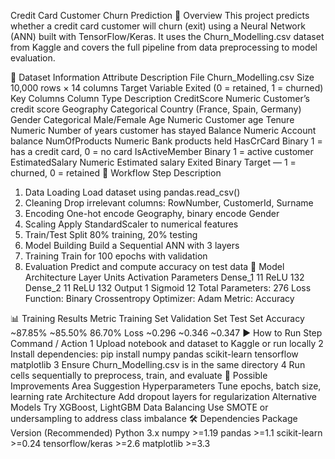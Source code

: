 Credit Card Customer Churn Prediction
📌 Overview
This project predicts whether a credit card customer will churn (exit) using a Neural Network (ANN) built with TensorFlow/Keras.
It uses the Churn_Modelling.csv dataset from Kaggle and covers the full pipeline from data preprocessing to model evaluation.

📂 Dataset Information
Attribute	Description
File	Churn_Modelling.csv
Size	10,000 rows × 14 columns
Target Variable	Exited (0 = retained, 1 = churned)
Key Columns
Column	Type	Description
CreditScore	Numeric	Customer’s credit score
Geography	Categorical	Country (France, Spain, Germany)
Gender	Categorical	Male/Female
Age	Numeric	Customer age
Tenure	Numeric	Number of years customer has stayed
Balance	Numeric	Account balance
NumOfProducts	Numeric	Bank products held
HasCrCard	Binary	1 = has a credit card, 0 = no card
IsActiveMember	Binary	1 = active customer
EstimatedSalary	Numeric	Estimated salary
Exited	Binary	Target — 1 = churned, 0 = retained
🔄 Workflow
Step	Description
1. Data Loading	Load dataset using pandas.read_csv()
2. Cleaning	Drop irrelevant columns: RowNumber, CustomerId, Surname
3. Encoding	One-hot encode Geography, binary encode Gender
4. Scaling	Apply StandardScaler to numerical features
5. Train/Test Split	80% training, 20% testing
6. Model Building	Build a Sequential ANN with 3 layers
7. Training	Train for 100 epochs with validation
8. Evaluation	Predict and compute accuracy on test data
🧠 Model Architecture
Layer	Units	Activation	Parameters
Dense_1	11	ReLU	132
Dense_2	11	ReLU	132
Output	1	Sigmoid	12
Total Parameters: 276
Loss Function: Binary Crossentropy
Optimizer: Adam
Metric: Accuracy

📊 Training Results
Metric	Training Set	Validation Set	Test Set
Accuracy	~87.85%	~85.50%	86.70%
Loss	~0.296	~0.346	~0.347
▶️ How to Run
Step	Command / Action
1	Upload notebook and dataset to Kaggle or run locally
2	Install dependencies: pip install numpy pandas scikit-learn tensorflow matplotlib
3	Ensure Churn_Modelling.csv is in the same directory
4	Run cells sequentially to preprocess, train, and evaluate
🚀 Possible Improvements
Area	Suggestion
Hyperparameters	Tune epochs, batch size, learning rate
Architecture	Add dropout layers for regularization
Alternative Models	Try XGBoost, LightGBM
Data Balancing	Use SMOTE or undersampling to address class imbalance
🛠 Dependencies
Package	Version (Recommended)
Python	3.x
numpy	>=1.19
pandas	>=1.1
scikit-learn	>=0.24
tensorflow/keras	>=2.6
matplotlib	>=3.3
